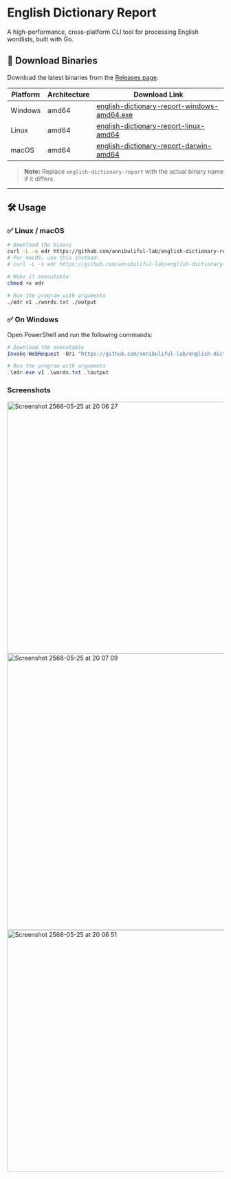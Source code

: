 # English Dictionary Report

A high-performance, cross-platform CLI tool for processing English wordlists, built with Go.

## 🚀 Download Binaries

Download the latest binaries from the [Releases page](https://github.com/annibuliful-lab/english-dictionary-report/releases/latest).

| Platform | Architecture | Download Link                                                                                                                                          |
| -------- | ------------ | ------------------------------------------------------------------------------------------------------------------------------------------------------ |
| Windows  | amd64        | [english-dictionary-report-windows-amd64.exe](https://github.com/annibuliful-lab/english-dictionary-report/releases/latest/download/windows-amd64.exe) |
| Linux    | amd64        | [english-dictionary-report-linux-amd64](https://github.com/annibuliful-lab/english-dictionary-report/releases/latest/download/linux-amd64)             |
| macOS    | amd64        | [english-dictionary-report-darwin-amd64](https://github.com/annibuliful-lab/english-dictionary-report/releases/latest/download/darwin-amd64)           |

> **Note:** Replace `english-dictionary-report` with the actual binary name if it differs.

---

## 🛠 Usage

### ✅ Linux / macOS

```bash
# Download the binary
curl -L -o edr https://github.com/annibuliful-lab/english-dictionary-report/releases/latest/download/linux-amd64
# For macOS, use this instead:
# curl -L -o edr https://github.com/annibuliful-lab/english-dictionary-report/releases/latest/download/english-dictionary-report-darwin-amd64

# Make it executable
chmod +x edr

# Run the program with arguments
./edr v1 ./words.txt ./output
```

### ✅ On Windows

Open PowerShell and run the following commands:

```powershell
# Download the executable
Invoke-WebRequest -Uri "https://github.com/annibuliful-lab/english-dictionary-report/releases/latest/download/windows-amd64.exe" -OutFile "edr.exe"

# Run the program with arguments
.\edr.exe v1 .\words.txt .\output
```

### Screenshots

<img width="584" alt="Screenshot 2568-05-25 at 20 06 27" src="https://github.com/user-attachments/assets/ecde204e-afe8-4123-8c6c-87c35c7a57e9" />
<img width="642" alt="Screenshot 2568-05-25 at 20 07 09" src="https://github.com/user-attachments/assets/1654e21d-41ab-48e9-9e24-34285831af30" />
<img width="561" alt="Screenshot 2568-05-25 at 20 06 51" src="https://github.com/user-attachments/assets/3a448205-a297-4197-ac00-6e9b6f22801e" />
